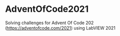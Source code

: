 # AdventOfCode2021
Solving challenges for Advent Of Code 202 (https://adventofcode.com/2021) using LabVIEW 2021
